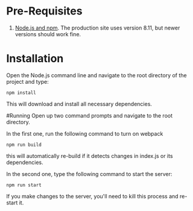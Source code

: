 # Pre-Requisites
1. [Node.js and npm](https://nodejs.org/en/). The production site uses version 8.11, but newer versions
should work fine.

# Installation
Open the Node.js command line and navigate to the root directory of the project and type:
```
npm install
```
This will download and install all necessary dependencies.

#Running
Open up two command prompts and navigate to the root directory.

In the first one, run the following command to turn on webpack
```
npm run build
```
this will automatically re-build if it detects changes in index.js or its dependencies.

In the second one, type the following command to start the server:
```
npm run start
```
If you make changes to the server, you'll need to kill this process and re-start it.
